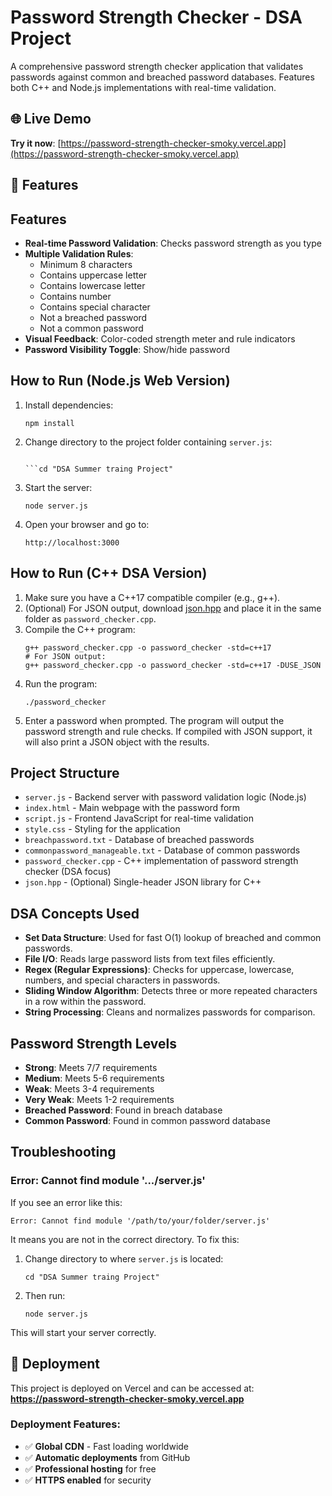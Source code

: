 # Password Strength Checker - DSA Project

A comprehensive password strength checker application that validates passwords against common and breached password databases. Features both C++ and Node.js implementations with real-time validation.

## 🌐 **Live Demo**
**Try it now**: [https://password-strength-checker-smoky.vercel.app](https://password-strength-checker-smoky.vercel.app)

## 📱 **Features**

## Features

- **Real-time Password Validation**: Checks password strength as you type
- **Multiple Validation Rules**:
  - Minimum 8 characters
  - Contains uppercase letter
  - Contains lowercase letter
  - Contains number
  - Contains special character
  - Not a breached password
  - Not a common password
- **Visual Feedback**: Color-coded strength meter and rule indicators
- **Password Visibility Toggle**: Show/hide password

## How to Run (Node.js Web Version)

1. Install dependencies:
   ```
   npm install
   ```

2. Change directory to the project folder containing `server.js`:
   ```
   
   ```cd "DSA Summer traing Project"

3. Start the server:
   ```
   node server.js
   ```

4. Open your browser and go to:
   ```
   http://localhost:3000
   ```

## How to Run (C++ DSA Version)

1. Make sure you have a C++17 compatible compiler (e.g., g++).
2. (Optional) For JSON output, download [json.hpp](https://github.com/nlohmann/json/releases/latest/download/json.hpp) and place it in the same folder as `password_checker.cpp`.
3. Compile the C++ program:
   ```
   g++ password_checker.cpp -o password_checker -std=c++17
   # For JSON output:
   g++ password_checker.cpp -o password_checker -std=c++17 -DUSE_JSON
   ```
4. Run the program:
   ```
   ./password_checker
   ```
5. Enter a password when prompted. The program will output the password strength and rule checks. If compiled with JSON support, it will also print a JSON object with the results.

## Project Structure

- `server.js` - Backend server with password validation logic (Node.js)
- `index.html` - Main webpage with the password form
- `script.js` - Frontend JavaScript for real-time validation
- `style.css` - Styling for the application
- `breachpassword.txt` - Database of breached passwords
- `commonpassword_manageable.txt` - Database of common passwords
- `password_checker.cpp` - C++ implementation of password strength checker (DSA focus)
- `json.hpp` - (Optional) Single-header JSON library for C++

## DSA Concepts Used

- **Set Data Structure**: Used for fast O(1) lookup of breached and common passwords.
- **File I/O**: Reads large password lists from text files efficiently.
- **Regex (Regular Expressions)**: Checks for uppercase, lowercase, numbers, and special characters in passwords.
- **Sliding Window Algorithm**: Detects three or more repeated characters in a row within the password.
- **String Processing**: Cleans and normalizes passwords for comparison.

## Password Strength Levels

- **Strong**: Meets 7/7 requirements
- **Medium**: Meets 5-6 requirements
- **Weak**: Meets 3-4 requirements
- **Very Weak**: Meets 1-2 requirements
- **Breached Password**: Found in breach database
- **Common Password**: Found in common password database

## Troubleshooting

### Error: Cannot find module '.../server.js'
If you see an error like this:
```
Error: Cannot find module '/path/to/your/folder/server.js'
```
It means you are not in the correct directory. To fix this:
1. Change directory to where `server.js` is located:
   ```
   cd "DSA Summer traing Project"
   ```
2. Then run:
   ```
   node server.js
   ```
This will start your server correctly.

## 🚀 **Deployment**

This project is deployed on Vercel and can be accessed at:
**https://password-strength-checker-smoky.vercel.app**

### **Deployment Features:**
- ✅ **Global CDN** - Fast loading worldwide
- ✅ **Automatic deployments** from GitHub
- ✅ **Professional hosting** for free
- ✅ **HTTPS enabled** for security